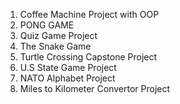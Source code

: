 1) Coffee Machine Project with OOP
2) PONG GAME
3) Quiz Game Project
4) The Snake Game
5) Turtle Crossing Capstone Project
6) U.S State Game Project 
7) NATO Alphabet Project
8) Miles to Kilometer Convertor Project